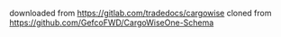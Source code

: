 downloaded from https://gitlab.com/tradedocs/cargowise
cloned from https://github.com/GefcoFWD/CargoWiseOne-Schema